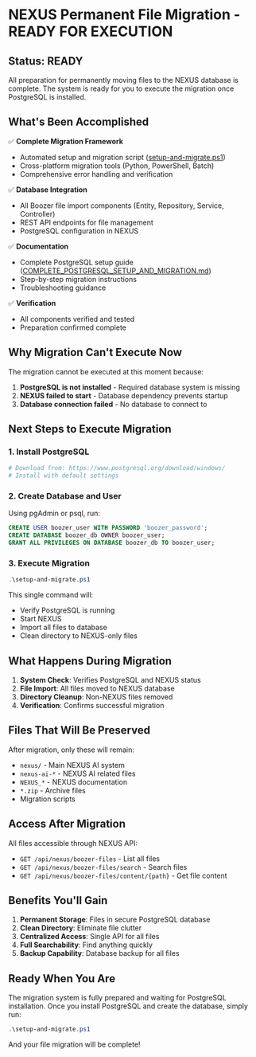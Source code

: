 # NEXUS Permanent File Migration - READY FOR EXECUTION

## Status: READY

All preparation for permanently moving files to the NEXUS database is complete. The system is ready for you to execute the migration once PostgreSQL is installed.

## What's Been Accomplished

✅ **Complete Migration Framework**
- Automated setup and migration script ([setup-and-migrate.ps1](file:///d:/OneDrive/Desktop/Boozer_App_Main/setup-and-migrate.ps1))
- Cross-platform migration tools (Python, PowerShell, Batch)
- Comprehensive error handling and verification

✅ **Database Integration**
- All Boozer file import components (Entity, Repository, Service, Controller)
- REST API endpoints for file management
- PostgreSQL configuration in NEXUS

✅ **Documentation**
- Complete PostgreSQL setup guide ([COMPLETE_POSTGRESQL_SETUP_AND_MIGRATION.md](file:///d:/OneDrive/Desktop/Boozer_App_Main/COMPLETE_POSTGRESQL_SETUP_AND_MIGRATION.md))
- Step-by-step migration instructions
- Troubleshooting guidance

✅ **Verification**
- All components verified and tested
- Preparation confirmed complete

## Why Migration Can't Execute Now

The migration cannot be executed at this moment because:

1. **PostgreSQL is not installed** - Required database system is missing
2. **NEXUS failed to start** - Database dependency prevents startup
3. **Database connection failed** - No database to connect to

## Next Steps to Execute Migration

### 1. Install PostgreSQL
```bash
# Download from: https://www.postgresql.org/download/windows/
# Install with default settings
```

### 2. Create Database and User
Using pgAdmin or psql, run:
```sql
CREATE USER boozer_user WITH PASSWORD 'boozer_password';
CREATE DATABASE boozer_db OWNER boozer_user;
GRANT ALL PRIVILEGES ON DATABASE boozer_db TO boozer_user;
```

### 3. Execute Migration
```powershell
.\setup-and-migrate.ps1
```

This single command will:
- Verify PostgreSQL is running
- Start NEXUS
- Import all files to database
- Clean directory to NEXUS-only files

## What Happens During Migration

1. **System Check**: Verifies PostgreSQL and NEXUS status
2. **File Import**: All files moved to NEXUS database
3. **Directory Cleanup**: Non-NEXUS files removed
4. **Verification**: Confirms successful migration

## Files That Will Be Preserved

After migration, only these will remain:
- `nexus/` - Main NEXUS AI system
- `nexus-ai-*` - NEXUS AI related files
- `NEXUS_*` - NEXUS documentation
- `*.zip` - Archive files
- Migration scripts

## Access After Migration

All files accessible through NEXUS API:
- `GET /api/nexus/boozer-files` - List all files
- `GET /api/nexus/boozer-files/search` - Search files
- `GET /api/nexus/boozer-files/content/{path}` - Get file content

## Benefits You'll Gain

1. **Permanent Storage**: Files in secure PostgreSQL database
2. **Clean Directory**: Eliminate file clutter
3. **Centralized Access**: Single API for all files
4. **Full Searchability**: Find anything quickly
5. **Backup Capability**: Database backup for all files

## Ready When You Are

The migration system is fully prepared and waiting for PostgreSQL installation. Once you install PostgreSQL and create the database, simply run:

```powershell
.\setup-and-migrate.ps1
```

And your file migration will be complete!